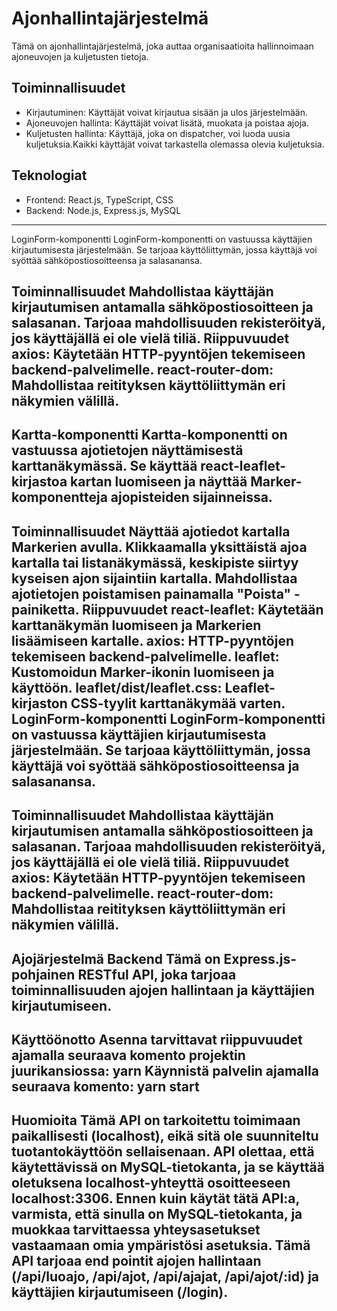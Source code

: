 # Ajonhallintajärjestelmä

Tämä on ajonhallintajärjestelmä, joka auttaa organisaatioita hallinnoimaan ajoneuvojen ja kuljetusten tietoja.

## Toiminnallisuudet

- Kirjautuminen: Käyttäjät voivat kirjautua sisään ja ulos järjestelmään.
- Ajoneuvojen hallinta: Käyttäjät voivat lisätä, muokata ja poistaa ajoja.
- Kuljetusten hallinta: Käyttäjä, joka on dispatcher, voi luoda uusia kuljetuksia.Kaikki käyttäjät voivat tarkastella olemassa olevia kuljetuksia.


## Teknologiat

- Frontend: React.js, TypeScript, CSS
- Backend: Node.js, Express.js, MySQL

------------------------------------------------------------------------------------------------------------------
LoginForm-komponentti
LoginForm-komponentti on vastuussa käyttäjien kirjautumisesta järjestelmään. Se tarjoaa käyttöliittymän, jossa käyttäjä voi syöttää sähköpostiosoitteensa ja salasanansa.

Toiminnallisuudet
Mahdollistaa käyttäjän kirjautumisen antamalla sähköpostiosoitteen ja salasanan.
Tarjoaa mahdollisuuden rekisteröityä, jos käyttäjällä ei ole vielä tiliä.
Riippuvuudet
axios: Käytetään HTTP-pyyntöjen tekemiseen backend-palvelimelle.
react-router-dom: Mahdollistaa reitityksen käyttöliittymän eri näkymien välillä.
---------------------------------------------------------------------------------------------------------------------

 Kartta-komponentti
Kartta-komponentti on vastuussa ajotietojen näyttämisestä karttanäkymässä. Se käyttää react-leaflet-kirjastoa kartan luomiseen ja näyttää Marker-komponentteja ajopisteiden sijainneissa.
--------------------------------------------------------------------------------------------------------------------
Toiminnallisuudet
Näyttää ajotiedot kartalla Markerien avulla.
Klikkaamalla yksittäistä ajoa kartalla tai listanäkymässä, keskipiste siirtyy kyseisen ajon sijaintiin kartalla.
Mahdollistaa ajotietojen poistamisen painamalla "Poista" -painiketta.
Riippuvuudet
react-leaflet: Käytetään karttanäkymän luomiseen ja Markerien lisäämiseen kartalle.
axios: HTTP-pyyntöjen tekemiseen backend-palvelimelle.
leaflet: Kustomoidun Marker-ikonin luomiseen ja käyttöön.
leaflet/dist/leaflet.css: Leaflet-kirjaston CSS-tyylit karttanäkymää varten.
LoginForm-komponentti
LoginForm-komponentti on vastuussa käyttäjien kirjautumisesta järjestelmään. Se tarjoaa käyttöliittymän, jossa käyttäjä voi syöttää sähköpostiosoitteensa ja salasanansa.
----------------------------------------------------------------------------------------------------------------------------------------------------------------------
Toiminnallisuudet
Mahdollistaa käyttäjän kirjautumisen antamalla sähköpostiosoitteen ja salasanan.
Tarjoaa mahdollisuuden rekisteröityä, jos käyttäjällä ei ole vielä tiliä.
Riippuvuudet
axios: Käytetään HTTP-pyyntöjen tekemiseen backend-palvelimelle.
react-router-dom: Mahdollistaa reitityksen käyttöliittymän eri näkymien välillä.
--------------------------------------------------------------------------------

Ajojärjestelmä Backend
Tämä on Express.js-pohjainen RESTful API, joka tarjoaa toiminnallisuuden ajojen hallintaan ja käyttäjien kirjautumiseen.
-----------------------------------------------------------------------
Käyttöönotto
Asenna tarvittavat riippuvuudet ajamalla seuraava komento projektin juurikansiossa:
yarn
Käynnistä palvelin ajamalla seuraava komento:
yarn start 
--------------------------
Huomioita
Tämä API on tarkoitettu toimimaan paikallisesti (localhost), eikä sitä ole suunniteltu tuotantokäyttöön sellaisenaan.
API olettaa, että käytettävissä on MySQL-tietokanta, ja se käyttää oletuksena localhost-yhteyttä osoitteeseen localhost:3306.
Ennen kuin käytät tätä API:a, varmista, että sinulla on MySQL-tietokanta, ja muokkaa tarvittaessa yhteysasetukset vastaamaan omia ympäristösi asetuksia.
Tämä API tarjoaa end pointit ajojen hallintaan (/api/luoajo, /api/ajot, /api/ajajat, /api/ajot/:id) ja käyttäjien kirjautumiseen (/login).
--------------

